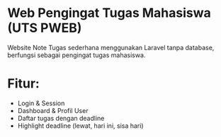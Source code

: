 # Web Pengingat Tugas Mahasiswa (UTS PWEB)

Website Note Tugas sederhana menggunakan Laravel tanpa database, berfungsi sebagai pengingat tugas mahasiswa.

# Fitur:
- Login & Session
- Dashboard & Profil User
- Daftar tugas dengan deadline
- Highlight deadline (lewat, hari ini, sisa hari)
